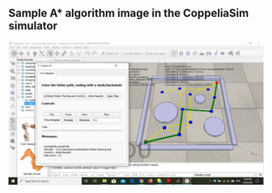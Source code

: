 ## Sample A* algorithm image in the CoppeliaSim simulator

![](1-%20A_star%20Search%20Algorithm/Screenshot.jpg)  

